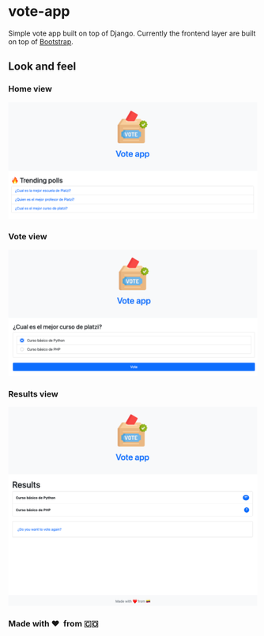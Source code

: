 # vote-app

Simple vote app built on top of Django. Currently the frontend layer are built on top of [Bootstrap](https://getbootstrap.com/).

## Look and feel

### Home view

![Home view](sample_images/1.png)

### Vote view

![Vote view](sample_images/2.png)

### Results view

![Results view](sample_images/3.png)

### Made with &#10084;&#65039; &nbsp;from &#127464;&#127476;